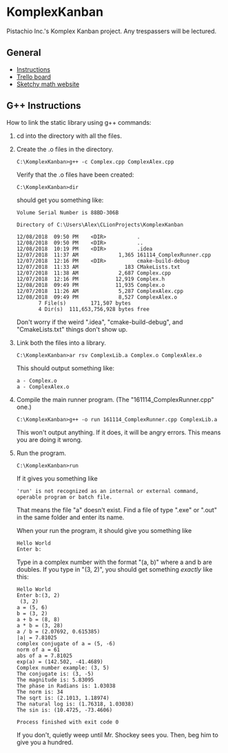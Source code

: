 # KomplexKanban
Pistachio Inc.'s Komplex Kanban project. Any trespassers will be lectured.

## General
* [Instructions](https://drive.google.com/file/d/1sA8t9rRrhyOVqQLLbrDBrKtl25JmB2wi/view)
* [Trello board](https://trello.com/b/tM7aIQXO/complasa-arithmetic-library)
* [Sketchy math website](http://www.euclideanspace.com/maths/algebra/realNormedAlgebra/complex/functions/index.htm)

## G++ Instructions
How to link the static library using g++ commands:

1. cd into the directory with all the files.
2. Create the .o files in the directory.

   ```C:\KomplexKanban>g++ -c Complex.cpp ComplexAlex.cpp```
   
   Verify that the .o files have been created:

   ```C:\KomplexKanban>dir```
   
   should get you something like:
   
   ```Volume in drive C is OS
   Volume Serial Number is 88BD-306B
   
   Directory of C:\Users\Alex\CLionProjects\KomplexKanban
   
   12/08/2018  09:50 PM    <DIR>          .
   12/08/2018  09:50 PM    <DIR>          ..
   12/08/2018  10:19 PM    <DIR>          .idea
   12/07/2018  11:37 AM             1,365 161114_ComplexRunner.cpp
   12/07/2018  12:16 PM    <DIR>          cmake-build-debug
   12/07/2018  11:33 AM               183 CMakeLists.txt
   12/07/2018  11:38 AM             2,687 Complex.cpp
   12/07/2018  12:16 PM            12,919 Complex.h
   12/08/2018  09:49 PM            11,935 Complex.o
   12/07/2018  11:26 AM             5,287 ComplexAlex.cpp
   12/08/2018  09:49 PM             8,527 ComplexAlex.o
          7 File(s)        171,507 bytes
          4 Dir(s)  111,653,756,928 bytes free
   ```
   Don't worry if the weird ".idea", "cmake-build-debug", and "CmakeLists.txt" things don't show up.
3. Link both the files into a library.
   
   ```C:\KomplexKanban>ar rsv ComplexLib.a Complex.o ComplexAlex.o```
   
   This should output something like:
   
   ```
   a - Complex.o
   a - ComplexAlex.o
   ```
4. Compile the main runner program. (The "161114_ComplexRunner.cpp" one.)
   
   ```C:\KomplexKanban>g++ -o run 161114_ComplexRunner.cpp ComplexLib.a```
   
   This won't output anything. If it does, it will be angry errors. This means you are doing it wrong.
5. Run the program.

   ```C:\KomplexKanban>run```
   
   If it gives you something like
   
   ```
   'run' is not recognized as an internal or external command,
   operable program or batch file.
   ```
   
   That means the file "a" doesn't exist. Find a file of type ".exe" or ".out" in the same folder and enter its name.
   
   When your run the program, it should give you something like
   
   ```
   Hello World
   Enter b:
   ```
   
   Type in a complex number with the format "(a, b)" where a and b are doubles. If you type in "(3, 2)", you should get something *exactly* like this:
   
   ```
   Hello World
   Enter b:(3, 2)
    (3, 2)
   a = (5, 6)
   b = (3, 2)
   a + b = (8, 8)
   a * b = (3, 28)
   a / b = (2.07692, 0.615385)
   |a| = 7.81025
   complex conjugate of a = (5, -6)
   norm of a = 61
   abs of a = 7.81025
   exp(a) = (142.502, -41.4689)
   Complex number example: (3, 5)
   The conjugate is: (3, -5)
   The magnitude is: 5.83095
   The phase in Radians is: 1.03038
   The norm is: 34
   The sqrt is: (2.1013, 1.18974)
   The natural log is: (1.76318, 1.03038)
   The sin is: (10.4725, -73.4606)
   
   Process finished with exit code 0
   ```
   
   If you don't, quietly weep until Mr. Shockey sees you. Then, beg him to give you a hundred.
